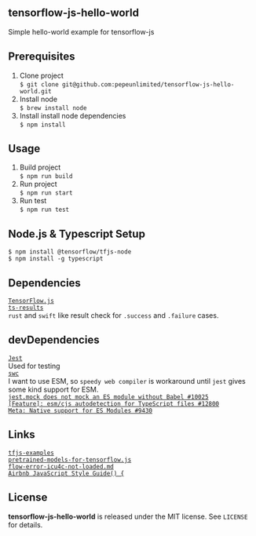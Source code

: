tensorflow-js-hello-world
-------------------------

Simple hello-world example for tensorflow-js

Prerequisites
-------------

1. Clone project  
`$ git clone git@github.com:pepeunlimited/tensorflow-js-hello-world.git`  
2. Install node  
`$ brew install node`  
3. Install install node dependencies  
`$ npm install` 

Usage
-----

1. Build project  
`$ npm run build`  
2. Run project  
`$ npm run start` 
3. Run test  
`$ npm run test` 

Node.js & Typescript Setup
--------------------------

`$ npm install @tensorflow/tfjs-node`  
`$ npm install -g typescript`

Dependencies
------------

[`TensorFlow.js`](https://www.tensorflow.org/js)  
[`ts-results`](https://github.com/vultix/ts-results)  
    `rust` and `swift` like result check for `.success` and `.failure` cases.

devDependencies
---------------

[`Jest`](https://github.com/facebook/jest)  
    Used for testing  
[`swc`](https://swc.rs/)  
    I want to use ESM, so `speedy web compiler` is workaround until `jest` gives some kind support for ESM.  
    [`jest.mock does not mock an ES module without Babel #10025`](https://github.com/facebook/jest/issues/10025)  
    [`[Feature]: esm/cjs autodetection for TypeScript files #12800`](https://github.com/facebook/jest/issues/12800)  
    [`Meta: Native support for ES Modules #9430`](https://github.com/facebook/jest/issues/9430)  

Links
-----


[`tfjs-examples`](https://github.com/tensorflow/tfjs-examples)  
[`pretrained-models-for-tensorflow.js`](https://github.com/tensorflow/tfjs-models)  
[`flow-error-icu4c-not-loaded.md`](https://gist.github.com/berkedel/d1fc6d13651c16002f64653096d1fded)  
[`Airbnb JavaScript Style Guide() {`](https://github.com/airbnb/javascript)  

License
-------

**tensorflow-js-hello-world** is released under the MIT license. See `LICENSE` for details.
